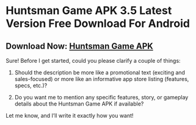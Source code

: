 ﻿#  Huntsman Game APK 3.5 Latest Version Free Download For Android
##  Download Now: [Huntsman Game APK](https://tinyurl.com/4khrfnjs)
Sure! Before I get started, could you please clarify a couple of things:

1.  Should the description be more like a promotional text (exciting and sales-focused) or more like an informative app store listing (features, specs, etc.)?
    
2.  Do you want me to mention any specific features, story, or gameplay details about the Huntsman Game APK if available?
    

Let me know, and I’ll write it exactly how you want!
